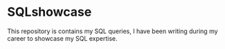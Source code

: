 # SQLshowcase
This repository is contains my SQL queries, I have been writing during my career to showcase my SQL expertise.
